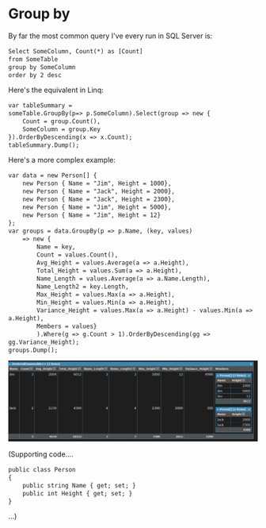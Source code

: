 ﻿# Group by

By far the most common query I've every run in SQL Server is:

	Select SomeColumn, Count(*) as [Count]
	from SomeTable
	group by SomeColumn
	order by 2 desc

Here's the equivalent in Linq:

	var tableSummary =
	someTable.GroupBy(p=> p.SomeColumn).Select(group => new {
		Count = group.Count(),
		SomeColumn = group.Key
	}).OrderByDescending(x => x.Count);
	tableSummary.Dump();

Here's a more complex example:

	var data = new Person[] {
		new Person { Name = "Jim", Height = 1000},
		new Person { Name = "Jack", Height = 2000},
		new Person { Name = "Jack", Height = 2300},
		new Person { Name = "Jim", Height = 5000},
		new Person { Name = "Jim", Height = 12}
	};
	var groups = data.GroupBy(p => p.Name, (key, values)
		=> new {
			Name = key,
			Count = values.Count(),
			Avg_Height = values.Average(a => a.Height),
			Total_Height = values.Sum(a => a.Height),
			Name_Length = values.Average(a => a.Name.Length),
			Name_Length2 = key.Length,
			Max_Height = values.Max(a => a.Height),
			Min_Height = values.Min(a => a.Height),
			Variance_Height = values.Max(a => a.Height) - values.Min(a => a.Height),
			Members = values}
			).Where(g => g.Count > 1).OrderByDescending(gg => gg.Variance_Height);
	groups.Dump();

![result is 1 row per name with many aggregated properties regarding that name and child rows: of type person, with name matching their parent group](linqpad\group_by.png)

(Supporting code....

	public class Person
	{
		public string Name { get; set; }
		public int Height { get; set; }
	}

...)